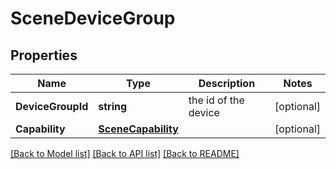 # SceneDeviceGroup

## Properties

Name | Type | Description | Notes
------------ | ------------- | ------------- | -------------
**DeviceGroupId** | **string** | the id of the device | [optional] 
**Capability** | [**SceneCapability**](SceneCapability.md) |  | [optional] 

[[Back to Model list]](../README.md#documentation-for-models) [[Back to API list]](../README.md#documentation-for-api-endpoints) [[Back to README]](../README.md)



